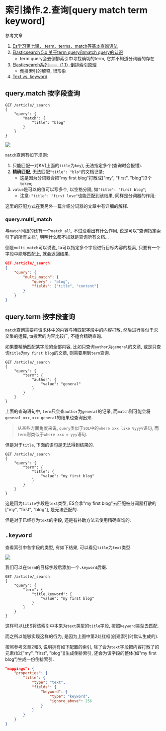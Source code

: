 # 索引操作.2.查询[query match term keyword]

参考文章

1. [Es学习第七课， term、terms、match等基本查询语法](https://www.cnblogs.com/kakatadage/p/9958932.html)
2. [Elasticsearch 5.x 关于term query和match query的认识](https://www.cnblogs.com/wangchuanfu/p/7444253.html)
    - term query会去倒排索引中寻找确切的term, 它并不知道分词器的存在
3. [Elasticsearch系列——（1.1）倒排索引原理](https://www.cnblogs.com/zlslch/p/6440114.html)
    - 倒排索引的解释, 很形象
4. [Text vs. keyword](https://www.elastic.co/cn/blog/strings-are-dead-long-live-strings)


## query.match 按字段查询

```
GET /article/_search
{
    "query": {
        "match": {
            "title": "blog"
        }
    }
}
```

![](https://gitee.com/generals-space/gitimg/raw/master/3d797fffd00c4c09edea67dcccb56e4e.png)

`match`查询有如下规则:

1. 只能匹配一对KV(上面的`title`为`key`), 无法指定多个(查询时会报错). 
2. **精确匹配**, 无法匹配`"title": "blo"`的文档记录;
    - 这是因为分词器会把"my first blog"打散成["my", "first", "blog"]3个`token`;
3. `value`是可以的值可以写多个, 以空格分隔, 如`"title": "first blog"`;
    - 注意: `"title": "first love"`也能匹配到该结果, 同样是分词器的作用;

这里的匹配方式在我另外一篇介绍分词器的文章中有详细的解释.

### query.multi_match

与`match`同级的还有一个`match_all`, 不过没看出有什么作用, 说是可以"查询指定索引下的所有文档", 明明什么都不加就是查询所有文档...

倒是`multi_match`可以说说, ta可以指定多个字段进行目标内容的检索, 只要有一个字段中能够匹配上, 就会返回结果.

```json
GET /article/_search
{
    "query": {
        "multi_match": {
            "query" : "blog",
            "fields": ["title", "content"]
        }
    }
}
```

## query.term 按字段查询

`match`查询需要将请求体中的内容与待匹配字段中的内容打散, 然后进行类似于求交集的运算, ta搜索的内容比较广, 不适合精确查询.

如果要精确匹配某字段的全部内容, 比如只查询`author`为`general`的文章, 或是只查询`title`为`my first blog`的文章, 则需要用到`term`查询.

```
GET /article/_search
{
    "query": {
        "term": {
            "author": {
                "value": "general"
            }
        }
    }
}
```

上面的查询语句中, `term`只会查`author`为`general`的记录, 而`match`则可能会将`general xxx`, `xxx general`的结果也查询出来.

> 从某些方面角度来说, `query`类似于`SQL`中的`where xxx like %yyy%`语句, 而`term`则类似于`where xxx = yyy`语句.

但是对于`title`, 下面的语句是无法得到结果的.

```
GET /article/_search
{
    "query": {
        "term": {
            "title": {
                "value": "my first blog"
            }
        }
    }
}
```

这是因为`titile`字段是`text`类型, ES会拿"my first blog"去匹配被分词器打散的["my", "first", "blog"], 是无法匹配的.

但是对于已经存为`text`的字段, 还是有补助方法去使用精确查询的.

## `.keyword`

查看索引中各字段的类型, 有如下结果, 可以看见`title`为`text`类型.

![](https://gitee.com/generals-space/gitimg/raw/master/8bd7c18e4d82b207da870d03a5d068cc.png)

我们可以在`term`的目标字段后添加一个`.keyword`后缀.

```
GET /article/_search
{
    "query": {
        "term": {
            "title.keyword": {
                "value": "my first blog"
            }
        }
    }
}
```

这样可以让ES将该索引中本来为`text`类型的`title`字段, 按照`keyword`类型去匹配. 

而之所以能够实现这样的行为, 是因为上图中第2处红框(创建索引时默认生成的).

按照参考文章2和3, 说明拥有如下配置的索引, 除了会为`text`字段把内容打散了的元素(如:["my", "first", "blog"])生成倒排索引, 还会为该字段的整体(如"my first blog")生成一份倒排索引.

```json
"mappings": {
    "properties": {
        "title": {
            "type": "text",
            "fields": {
                "keyword": {
                    "type": "keyword",
                    "ignore_above": 256
                }
            }
        }
    }
}
```
